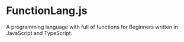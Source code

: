 # FunctionLang.js
A programming language with full of functions for Beginners written in JavaScript and TypeScript.
